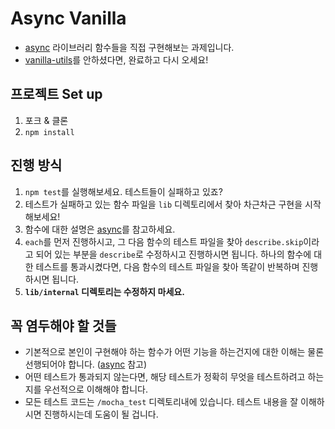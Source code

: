 # Async Vanilla

- [async](http://caolan.github.io/async/docs.html) 라이브러리 함수들을 직접 구현해보는 과제입니다.
- [vanilla-utils](https://github.com/vanilla-coding/vanilla-utils)를 안하셨다면, 완료하고 다시 오세요!

## 프로젝트 Set up

1. 포크 & 클론
2. `npm install`

## 진행 방식

1. `npm test`를 실행해보세요. 테스트들이 실패하고 있죠?
2. 테스트가 실패하고 있는 함수 파일을 `lib` 디렉토리에서 찾아 차근차근 구현을 시작해보세요!
3. 함수에 대한 설명은 [async](http://caolan.github.io/async/docs.html)를 참고하세요.
4. `each`를 먼저 진행하시고, 그 다음 함수의 테스트 파일을 찾아 `describe.skip`이라고 되어 있는 부분을 `describe`로 수정하시고 진행하시면 됩니다. 하나의 함수에 대한 테스트를 통과시켰다면, 다음 함수의 테스트 파일을 찾아 똑같이 반복하며 진행하시면 됩니다.
5. **`lib/internal` 디렉토리는 수정하지 마세요.**

## 꼭 염두해야 할 것들

- 기본적으로 본인이 구현해야 하는 함수가 어떤 기능을 하는건지에 대한 이해는 물론 선행되어야 합니다. ([async](http://caolan.github.io/async/docs.html) 참고)
- 어떤 테스트가 통과되지 않는다면, 해당 테스트가 정확히 무엇을 테스트하려고 하는지를 우선적으로 이해해야 합니다.
- 모든 테스트 코드는 `/mocha_test` 디렉토리내에 있습니다. 테스트 내용을 잘 이해하시면 진행하시는데 도움이 될 겁니다.
